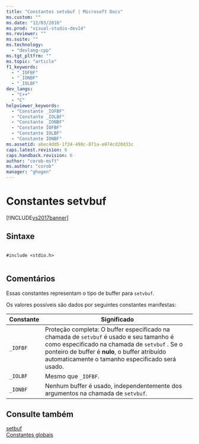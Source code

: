 ```yaml
---
title: "Constantes setvbuf | Microsoft Docs"
ms.custom: ""
ms.date: "12/03/2016"
ms.prod: "visual-studio-dev14"
ms.reviewer: ""
ms.suite: ""
ms.technology: 
  - "devlang-cpp"
ms.tgt_pltfrm: ""
ms.topic: "article"
f1_keywords: 
  - "_IOFBF"
  - "_IONBF"
  - "_IOLBF"
dev_langs: 
  - "C++"
  - "C"
helpviewer_keywords: 
  - "Constante _IOFBF"
  - "Constante _IOLBF"
  - "Constante _IONBF"
  - "Constante IOFBF"
  - "Constante IOLBF"
  - "Constante IONBF"
ms.assetid: a6ec4dd5-1f24-498c-871a-e874cd28d33c
caps.latest.revision: 6
caps.handback.revision: 6
author: "corob-msft"
ms.author: "corob"
manager: "ghogen"
---
```

# Constantes setvbuf
[!INCLUDE[vs2017banner](../assembler/inline/includes/vs2017banner.md)]

## Sintaxe  
  
```  
  
#include <stdio.h>  
  
```  
  
## Comentários  
 Essas constantes representam o tipo de buffer para `setvbuf`.  
  
 Os valores possíveis são dados por seguintes constantes manifestas:  
  
|Constante|Significado|  
|---------------|-----------------|  
|`_IOFBF`|Proteção completa: O buffer especificado na chamada de `setvbuf` é usado e seu tamanho é como especificado na chamada de `setvbuf` .  Se o ponteiro de buffer é **nulo**, o buffer atribuído automaticamente o tamanho especificado será usado.|  
|`_IOLBF`|Mesmo que `_IOFBF`.|  
|`_IONBF`|Nenhum buffer é usado, independentemente dos argumentos na chamada de `setvbuf`.|  
  
## Consulte também  
 [setbuf](../c-runtime-library/reference/setbuf.md)   
 [Constantes globais](../c-runtime-library/global-constants.md)